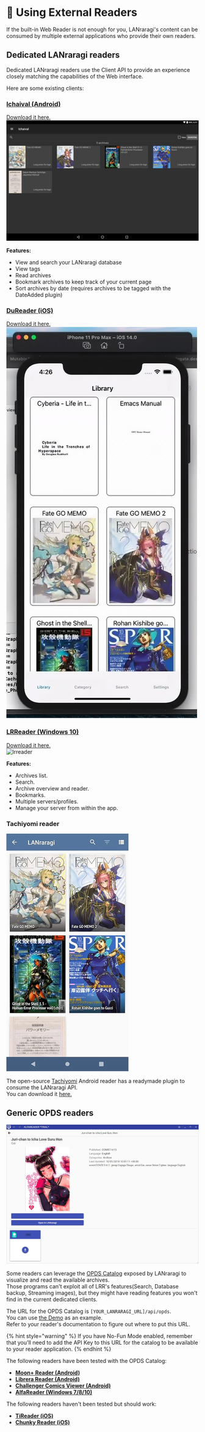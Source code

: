 # 📱 Using External Readers

If the built-in Web Reader is not enough for you, LANraragi's content can be consumed by multiple external applications who provide their own readers.

## Dedicated LANraragi readers

Dedicated LANraragi readers use the Client API to provide an experience closely matching the capabilities of the Web interface.

Here are some existing clients:

### [Ichaival (Android)](https://github.com/Utazukin/Ichaival)

[Download it here.](https://github.com/Utazukin/Ichaival)\
![ichaival](../.gitbook/assets/ichaival.png)

**Features:**

* View and search your LANraragi database
* View tags
* Read archives
* Bookmark archives to keep track of your current page
* Sort archives by date (requires archives to be tagged with the DateAdded plugin)

### [DuReader (iOS)](https://github.com/Doraemoe/DuReader)

[Download it here.](https://github.com/Doraemoe/DuReader)\
![dureader](../.gitbook/assets/dureader.jpg)

### [LRReader (Windows 10)](https://github.com/Guerra24/LRReader)

[Download it here.](https://github.com/Guerra24/LRReader)\
![lrreader](https://s3.guerra24.net/projects/lrr/screenshots/01.png)

**Features:**

* Archives list.
* Search.
* Archive overview and reader.
* Bookmarks.
* Multiple servers/profiles.
* Manage your server from within the app.

### Tachiyomi reader

![Tachiyomi](<../.gitbook/assets/tachiyomi (1).jpg>)

The open-source [Tachiyomi](https://tachiyomi.org) Android reader has a readymade plugin to consume the LANraragi API.\
You can download it [here.](https://github.com/inorichi/tachiyomi-extensions/blob/repo/apk/tachiyomi-all.lanraragi-v1.2.1.apk)

## Generic OPDS readers

![Example OPDS reader](<../.gitbook/assets/opds (1).jpg>)

Some readers can leverage the [OPDS Catalog](https://opds.io) exposed by LANraragi to visualize and read the available archives.\
Those programs can't exploit all of LRR's features(Search, Database backup, Streaming images), but they might have reading features you won't find in the current dedicated clients.

The URL for the OPDS Catalog is `[YOUR_LANRARAGI_URL]/api/opds`.\
You can use [the Demo](https://lrr.tvc-16.science/api/opds) as an example.\
Refer to your reader's documentation to figure out where to put this URL.

{% hint style="warning" %}
If you have No-Fun Mode enabled, remember that you'll need to add the API Key to this URL for the catalog to be available to your reader application.
{% endhint %}

The following readers have been tested with the OPDS Catalog:

* [**Moon+ Reader (Android)**](https://play.google.com/store/apps/details?id=com.flyersoft.moonreader)
* [**Librera Reader (Android)**](https://librera.mobi)
* [**Challenger Comics Viewer (Android)**](https://play.google.com/store/apps/details?id=org.kill.geek.bdviewer)
* [**AlfaReader (Windows 7/8/10)**](https://www.alfareader.org)

The following readers haven't been tested but should work:

* [**TiReader (iOS)**](http://tireader.com)
* [**Chunky Reader (iOS)**](http://chunkyreader.com)
